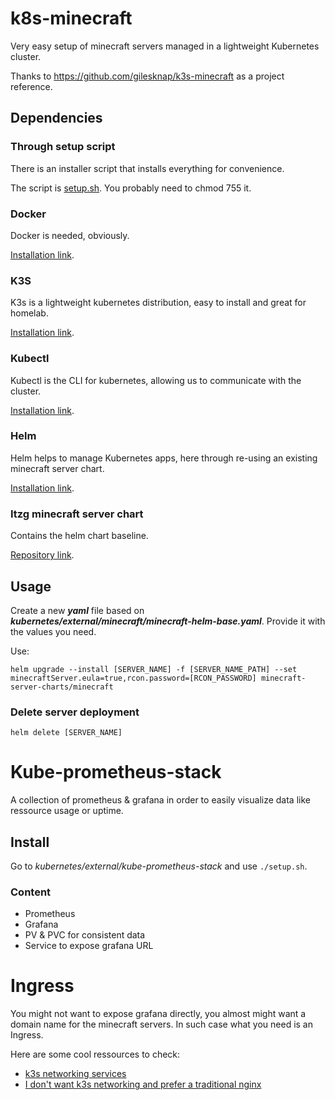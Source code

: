 # k8s-minecraft

Very easy setup of minecraft servers managed in a lightweight Kubernetes cluster.

Thanks to https://github.com/gilesknap/k3s-minecraft as a project reference.

## Dependencies

### Through setup script

There is an installer script that installs everything for convenience.

The script is [setup.sh](setup.sh). You probably need to chmod 755 it.

### Docker

Docker is needed, obviously.

[Installation link](https://docs.docker.com/engine/install/ubuntu/).

### K3S

K3s is a lightweight kubernetes distribution, easy to install and great for homelab.

[Installation link](https://docs.k3s.io/quick-start).

### Kubectl

Kubectl is the CLI for kubernetes, allowing us to communicate with the cluster.

[Installation link](https://kubernetes.io/docs/tasks/tools/install-kubectl-linux/).

### Helm

Helm helps to manage Kubernetes apps, here through re-using an existing minecraft server chart.

[Installation link](https://helm.sh/docs/intro/install/).

### Itzg minecraft server chart

Contains the helm chart baseline. 

[Repository link](https://github.com/itzg/minecraft-server-charts).

## Usage

Create a new ***yaml*** file based on ***kubernetes/external/minecraft/minecraft-helm-base.yaml***.
Provide it with the values you need.

Use:
```
helm upgrade --install [SERVER_NAME] -f [SERVER_NAME_PATH] --set minecraftServer.eula=true,rcon.password=[RCON_PASSWORD] minecraft-server-charts/minecraft
```

### Delete server deployment
```
helm delete [SERVER_NAME]
```

# Kube-prometheus-stack

A collection of prometheus & grafana in order to easily visualize data like ressource usage or uptime.

## Install

Go to _kubernetes/external/kube-prometheus-stack_ and use `./setup.sh`.

### Content

- Prometheus
- Grafana
- PV & PVC for consistent data
- Service to expose grafana URL

# Ingress

You might not want to expose grafana directly, you almost might want a domain name for the minecraft servers. In such 
case what you need is an Ingress.

Here are some cool ressources to check:

- [k3s networking services](https://docs.k3s.io/networking/networking-services)
- [I don't want k3s networking and prefer a traditional nginx](https://github.com/gilesknap/k3s-minecraft/blob/main/useful/deployed/ingress-nginx/README.md)